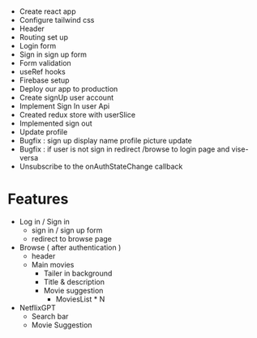 #

- Create react app
- Configure tailwind css
- Header
- Routing set up
- Login form
- Sign in sign up form
- Form validation
- useRef hooks
- Firebase setup
- Deploy our app to production
- Create signUp user account
- Implement Sign In user Api
- Created redux store with userSlice
- Implemented sign out
- Update profile
- Bugfix : sign up display name profile picture update
- Bugfix : if user is not sign in redirect /browse to login page and vise-versa
- Unsubscribe to the onAuthStateChange callback

# Features

- Log in / Sign in
  - sign in / sign up form
  - redirect to browse page
- Browse ( after authentication )
  - header
  - Main movies
    - Tailer in background
    - Title & description
    - Movie suggestion
      - MoviesList \* N
- NetflixGPT
  - Search bar
  - Movie Suggestion
